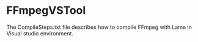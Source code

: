 # FFmpegVSTool

The CompileSteps.txt file describes how to compile FFmpeg with Lame in Visual studio environment.
